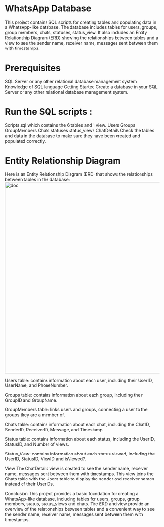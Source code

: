 # WhatsApp Database
This project contains SQL scripts for creating tables and populating data in a WhatsApp-like database. The database includes tables for users, groups, group members, chats, statuses, status_view. It also includes an Entity Relationship Diagram (ERD) showing the relationships between tables and a view to see the sender name, receiver name, messages sent between them with timestamps.

# Prerequisites
SQL Server or any other relational database management system
Knowledge of SQL language
Getting Started
Create a database in your SQL Server or any other relational database management system.

# Run the SQL scripts :
Scripts.sql  which contains the 6 tables and 1 view.
Users
Groups
GroupMembers
Chats
statuses
status_views
ChatDetails
Check the tables and data in the database to make sure they have been created and populated correctly.

# Entity Relationship Diagram
Here is an Entity Relationship Diagram (ERD) that shows the relationships between tables in the database:
<img width="625" alt="doc" src="https://user-images.githubusercontent.com/54138835/216763100-1d1db83f-1c7b-4f01-9c65-aac72488299a.PNG">

Users table: contains information about each user, including their UserID, UserName, and PhoneNumber.

Groups table: contains information about each group, including their GroupID and GroupName.

GroupMembers table: links users and groups, connecting a user to the groups they are a member of.

Chats table: contains information about each chat, including the ChatID, SenderID, ReceiverID, Message, and Timestamp.

Status table: contains information about each status, including the UserID, StatusID, and Number of views. 

Status_View: contains information about each status viewed, including the UserID, StatusID,   ViewID and isViewed?. 

View
The ChatDetails view is created to see the sender name, receiver name, messages sent between them with timestamps. This view joins the Chats table with the Users table to display the sender and receiver names instead of their UserIDs.

Conclusion
This project provides a basic foundation for creating a WhatsApp-like database, including tables for users, groups, group members, status, status_views and chats. The ERD and view provide an overview of the relationships between tables and a convenient way to see the sender name, receiver name, messages sent between them with timestamps.




